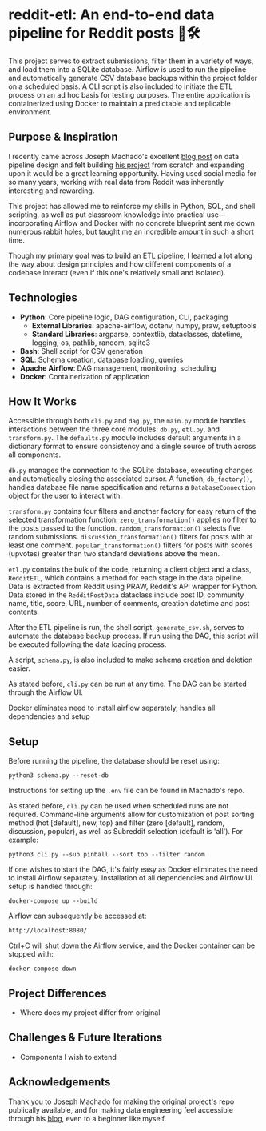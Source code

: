 # reddit-etl: An end-to-end data pipeline for Reddit posts 📝🛠️
This project serves to extract submissions, filter them in a variety of ways, and load them into a SQLite database. Airflow is used to run the pipeline and automatically generate CSV database backups within the project folder on a scheduled basis. A CLI script is also included to initiate the ETL process on an ad hoc basis for testing purposes. The entire application is containerized using Docker to maintain a predictable and replicable environment.

## Purpose & Inspiration
I recently came across Joseph Machado's excellent [blog post](https://www.startdataengineering.com/post/code-patterns/) on data pipeline design and felt building [his project](https://github.com/josephmachado/socialetl) from scratch and expanding upon it would be a great learning opportunity. Having used social media for so many years, working with real data from Reddit was inherently interesting and rewarding.

This project has allowed me to reinforce my skills in Python, SQL, and shell scripting, as well as put classroom knowledge into practical use—incorporating Airflow and Docker with no concrete blueprint sent me down numerous rabbit holes, but taught me an incredible amount in such a short time.

Though my primary goal was to build an ETL pipeline, I learned a lot along the way about design principles and how different components of a codebase interact (even if this one's relatively small and isolated).

## Technologies
* **Python**: Core pipeline logic, DAG configuration, CLI, packaging
    * **External Libraries**: apache-airflow, dotenv, numpy, praw, setuptools
    * **Standard Libraries**: argparse, contextlib, dataclasses, datetime, logging, os, pathlib, random, sqlite3
* **Bash**: Shell script for CSV generation
* **SQL**: Schema creation, database loading, queries
* **Apache Airflow**: DAG management, monitoring, scheduling
* **Docker**: Containerization of application

## How It Works
Accessible through both ```cli.py``` and ```dag.py```, the ```main.py``` module handles interactions between the three core modules: ```db.py```, ```etl.py```, and ```transform.py```. The ```defaults.py``` module includes default arguments in a dictionary format to ensure consistency and a single source of truth across all components.

```db.py``` manages the connection to the SQLite database, executing changes and automatically closing the associated cursor. A function, ```db_factory()```, handles database file name specification and returns a ```DatabaseConnection``` object for the user to interact with.

```transform.py``` contains four filters and another factory for easy return of the selected transformation function. ```zero_transformation()``` applies no filter to the posts passed to the function. ```random_transformation()``` selects five random submissions. ```discussion_transformation()``` filters for posts with at least one comment. ```popular_transformation()``` filters for posts with scores (upvotes) greater than two standard deviations above the mean.

```etl.py``` contains the bulk of the code, returning a client object and a class, ```RedditETL```, which contains a method for each stage in the data pipeline. Data is extracted from Reddit using PRAW, Reddit's API wrapper for Python. Data stored in the ```RedditPostData``` dataclass include post ID, community name, title, score, URL, number of comments, creation datetime and post contents.

After the ETL pipeline is run, the shell script, ```generate_csv.sh```, serves to automate the database backup process. If run using the DAG, this script will be executed following the data loading process.

A script, ```schema.py```, is also included to make schema creation and deletion easier.

As stated before, ```cli.py``` can be run at any time. The DAG can be started through the Airflow UI.

Docker eliminates need to install airflow separately, handles all dependencies and setup

## Setup
Before running the pipeline, the database should be reset using:

```python3 schema.py --reset-db```

Instructions for setting up the ```.env``` file can be found in Machado's repo. 

As stated before, ```cli.py``` can be used when scheduled runs are not required. Command-line arguments allow for customization of post sorting method (hot [default], new, top) and filter (zero [default], random, discussion, popular), as well as Subreddit selection (default is 'all'). For example:

```python3 cli.py --sub pinball --sort top --filter random```

If one wishes to start the DAG, it's fairly easy as Docker eliminates the need to install Airflow separately. Installation of all dependencies and Airflow UI setup is handled through:

```docker-compose up --build```

Airflow can subsequently be accessed at:

```http://localhost:8080/```

Ctrl+C will shut down the Airflow service, and the Docker container can be stopped with:

```docker-compose down```

## Project Differences
* Where does my project differ from original

## Challenges & Future Iterations
* Components I wish to extend

## Acknowledgements
Thank you to Joseph Machado for making the original project's repo publically available, and for making data engineering feel accessible through his [blog](https://www.startdataengineering.com/), even to a beginner like myself.
